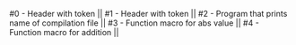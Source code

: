 #0 - Header with token ||
#1 - Header with token ||
#2 - Program that prints name of compilation file ||
#3 - Function macro for abs value ||
#4 - Function macro for addition ||